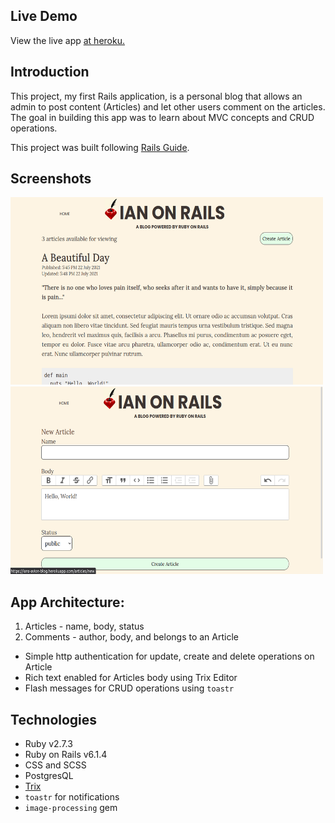 ## Live Demo
View the live app [at heroku.](https://ians-avion-blog.herokuapp.com/)

## Introduction

This project, my first Rails application, is a personal blog that allows an admin to post content (Articles) and let other users comment on the articles. The goal in building this app was to learn about MVC concepts and CRUD operations.

This project was built following [Rails Guide](https://guides.rubyonrails.org/getting_started.html).

## Screenshots

<p float = 'left'>
    <img src="app/assets/images/Blog-App-1.png" alt="Blog Screenshot 1" width="500" height="300">
    <img src="app/assets/images/Blog-App-2.png" alt="Blog Screenshot 2" width="500" height="300">
</p>

## App Architecture:

1) Articles - name, body, status
2) Comments - author, body, and belongs to an Article
* Simple http authentication for update, create and delete operations on Article
* Rich text enabled for Articles body using Trix Editor
* Flash messages for CRUD operations using `toastr`

## Technologies

* Ruby v2.7.3
* Ruby on Rails v6.1.4
* CSS and SCSS
* PostgresQL
* [Trix](https://github.com/basecamp/trix)
* `toastr` for notifications
* `image-processing` gem